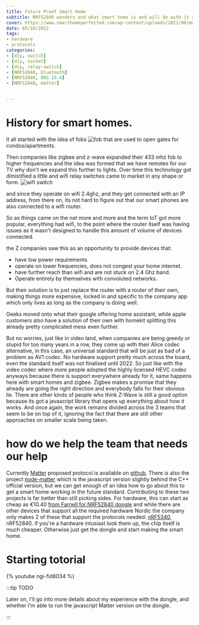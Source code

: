 ```yaml
---
title: Future Proof Smart Home
subtitle: NRF52840 wonders and what smart home is and will do with it and javascript
cover: https://www.smarthomeperfected.com/wp-content/uploads/2021/06/matter-protocol2-scaled.jpg
date: 05/10/2022
tags:
- hardware
- protocols
categories:
- [diy, switch]
- [diy, socket]
- [diy, relay-switch]
- [NRF52840, bluetooth]
- [NRF52840, 802.15.4]
- [NRF52840, matter]


---
```


# History for smart homes.


 It all started with the idea of fobs ![fob](https://www.ptcondo.com/wp-content/uploads/2017/10/Security-fobs-2017.jpg) that are used to open gates for condos/apartments.

Then companies like zigbee and z-wave expanded their 433 mhz fob to higher frequencies and the idea was formed that we have remotes for our TV why don't we expand this further to lights. Over time this technology got dimistified a little and wifi relay switches came to market in any shape or form. ![wifi switch](https://ae01.alicdn.com/kf/HTB1ruZIRFXXXXXwXpXXq6xXFXXXn/1CH-7V-9V-12V-24V-DC-WiFi-Switch-Relay-Domotica-Module-Control-by-Phone-On-Android.jpg)

and since they operate on wifi 2.4ghz, and they get connected with an IP address, from there on, its not hard to figure out that our smart phones are also connected to a wifi router.

So as things came on the net more and more and the term IoT got more popular, everything had wifi, to the point where the router itself was having issues as it wasn't designed to handle this amount of volume of devices connected. 

the Z companies saw this as an opportunity to provide devices that:
- have low power requirements
- operate on lower frequencies, does not congest your home internet.
- have further reach than wifi and are not stuck on 2.4 Ghz band.
- Operate entirely by themselves with convoluted networks.

But their solution is to just replace the router with a router of their own, making things more expensive, locked in and specific to the company app which only lives as long as the company is doing well.

Geeks moved onto what their google offering home assistant, while apple customers also have a solution of their own with homekit splitting this already pretty complicated mess even further.

But no worries, just like in video land, when companies are being greedy or stupid for too many years in a row, they come up with their Alice codec alternative, in this case, an universal standard that will be just as bad of a problem as AV1 codec. No hardware support pretty much across the board, even the standard itself was not finalised until 2022. So just like with the video codec where more people adopted the highly licensed HEVC codec anyways because there is support everywhere already for it, same happens here with smart homes and zigbee. Zigbee makes a promise that they already are going the right direction and everybody falls for their obvious lie. There are other kinds of people who think Z-Wave is still a good option because its got a javascript library that opens up everything about how it works. And once again, the work remains divided across the 3 teams that seem to be on top of it, ignoring the fact that there are still other approaches on smaller scale being taken.

# how do we help the team that needs our help

Currently [Matter](https://github.com/project-chip/connectedhomeip) proposed protocol is available on [github](https://github.com/project-chip/connectedhomeip). There is also the project [node-matter](https://github.com/mfucci/node-matter) which is the javascript version slightly behind the C++ official version, but we can get enough of an idea how to go about this to get a smart home working in the future standard. Contributing to these two projects is far better than still picking sides. For hardware, this can start as cheap as €10.40 [from Farnell for NRF52840 dongle](https://ie.farnell.com/nordic-semiconductor/nrf52840-dongle/bluetooth-module-v5-2mbps/dp/2902521) and while there are other devices that support all the required hardware Nordic the company only makes 2 of these that support the protocols needed: [nRF5340](https://www.nordicsemi.com/Products/nRF5340), nRF52840. if you're a hardware intusiast look them up, the chip itself is much cheaper. Otherwise just get the dongle and start making the smart home.

# Starting totorial
{% youtube ngi-fid8034 %}

:::tip TODO

Later on, I'll go into more details about my experience with the dongle, and whether I'm able to run the javascript Matter version on the dongle.

:::
